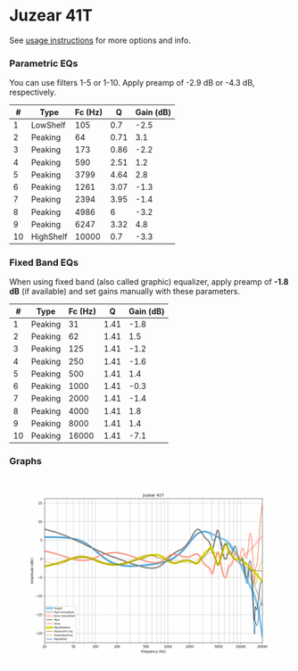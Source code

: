 # Juzear 41T
See [usage instructions](https://github.com/jaakkopasanen/AutoEq#usage) for more options and info.

### Parametric EQs
You can use filters 1-5 or 1-10. Apply preamp of -2.9 dB or -4.3 dB, respectively.

|   # | Type      |   Fc (Hz) |    Q |   Gain (dB) |
|-----|-----------|-----------|------|-------------|
|   1 | LowShelf  |       105 | 0.7  |        -2.5 |
|   2 | Peaking   |        64 | 0.71 |         3.1 |
|   3 | Peaking   |       173 | 0.86 |        -2.2 |
|   4 | Peaking   |       590 | 2.51 |         1.2 |
|   5 | Peaking   |      3799 | 4.64 |         2.8 |
|   6 | Peaking   |      1261 | 3.07 |        -1.3 |
|   7 | Peaking   |      2394 | 3.95 |        -1.4 |
|   8 | Peaking   |      4986 | 6    |        -3.2 |
|   9 | Peaking   |      6247 | 3.32 |         4.8 |
|  10 | HighShelf |     10000 | 0.7  |        -3.3 |

### Fixed Band EQs
When using fixed band (also called graphic) equalizer, apply preamp of **-1.8 dB** (if available) and set gains manually with these parameters.

|   # | Type    |   Fc (Hz) |    Q |   Gain (dB) |
|-----|---------|-----------|------|-------------|
|   1 | Peaking |        31 | 1.41 |        -1.8 |
|   2 | Peaking |        62 | 1.41 |         1.5 |
|   3 | Peaking |       125 | 1.41 |        -1.2 |
|   4 | Peaking |       250 | 1.41 |        -1.6 |
|   5 | Peaking |       500 | 1.41 |         1.4 |
|   6 | Peaking |      1000 | 1.41 |        -0.3 |
|   7 | Peaking |      2000 | 1.41 |        -1.4 |
|   8 | Peaking |      4000 | 1.41 |         1.8 |
|   9 | Peaking |      8000 | 1.41 |         1.4 |
|  10 | Peaking |     16000 | 1.41 |        -7.1 |

### Graphs
![](./Juzear%2041T.png)
